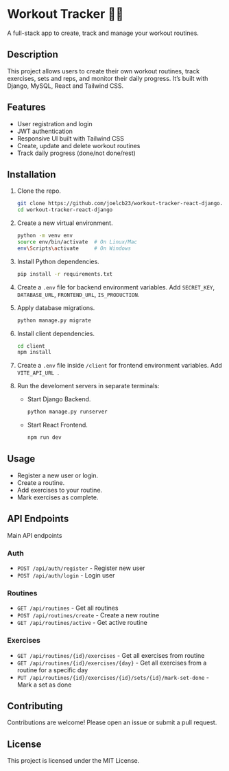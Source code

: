 # Workout Tracker 🏋️‍♂️

A full-stack app to create, track and manage your workout routines.

## Description

This project allows users to create their own workout routines, track exercises, sets and reps, and monitor their daily progress. It’s built with Django, MySQL, React and Tailwind CSS.

## Features

- User registration and login
- JWT authentication
- Responsive UI built with Tailwind CSS
- Create, update and delete workout routines
- Track daily progress (done/not done/rest)

## Installation

1. Clone the repo.
   ```bash
   git clone https://github.com/joelcb23/workout-tracker-react-django.git
   cd workout-tracker-react-django
   ```
2. Create a new virtual environment.

   ```bash
   python -m venv env
   source env/bin/activate  # On Linux/Mac
   env\Scripts\activate     # On Windows
   ```

3. Install Python dependencies.
   ```bash
   pip install -r requirements.txt
   ```
4. Create a `.env` file for backend environment variables. Add `SECRET_KEY`, `DATABASE_URL`, `FRONTEND_URL`, `IS_PRODUCTION`.
5. Apply database migrations.
   ```bash
   python manage.py migrate
   ```
6. Install client dependencies.
   ```bash
   cd client
   npm install
   ```
7. Create a `.env` file inside `/client` for frontend environment variables. Add `VITE_API_URL `.
8. Run the develoment servers in separate terminals:
   - Start Django Backend.
     ```bash
     python manage.py runserver
     ```
   - Start React Frontend.
     ```bash
     npm run dev
     ```

## Usage

- Register a new user or login.
- Create a routine.
- Add exercises to your routine.
- Mark exercises as complete.

## API Endpoints

Main API endpoints

### Auth

- `POST /api/auth/register` - Register new user
- `POST /api/auth/login` - Login user

### Routines

- `GET /api/routines` - Get all routines
- `POST /api/routines/create` - Create a new routine
- `GET /api/routines/active` - Get active routine

### Exercises

- `GET /api/routines/{id}/exercises` - Get all exercises from routine
- `GET /api/routines/{id}/exercises/{day}` - Get all exercises from a routine for a specific day
- `PUT /api/routines/{id}/exercises/{id}/sets/{id}/mark-set-done` - Mark a set as done

## Contributing

Contributions are welcome! Please open an issue or submit a pull request.

## License

This project is licensed under the MIT License.
